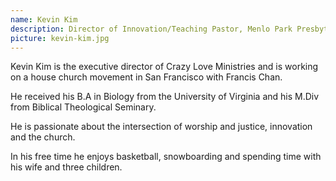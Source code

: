 ```yaml
---
name: Kevin Kim
description: Director of Innovation/Teaching Pastor, Menlo Park Presbyterian Church
picture: kevin-kim.jpg
---
```


Kevin Kim is the executive director of Crazy Love Ministries and is working on a house church movement in San Francisco with Francis Chan.


He received his B.A in Biology from the University of Virginia and his M.Div from Biblical Theological Seminary.  

He is passionate about the intersection of worship and justice, innovation and the church.  

In his free time he enjoys basketball, snowboarding and spending time with his wife and three children.